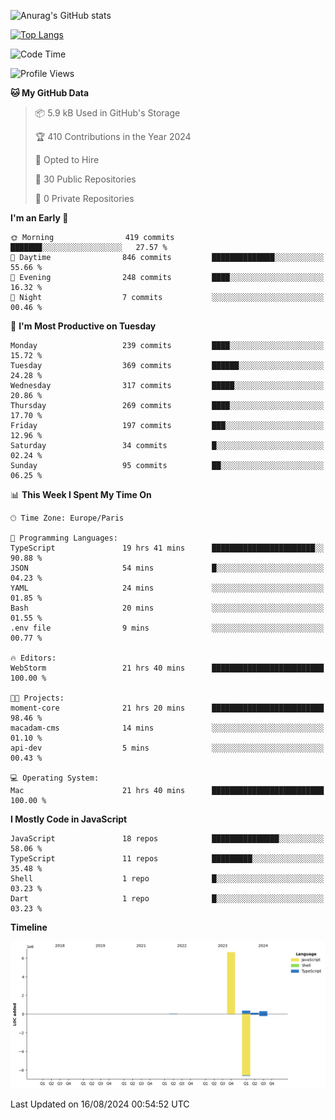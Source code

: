 ![Anurag's GitHub stats](https://github-readme-stats.vercel.app/api?username=sufiane&theme=dark&show_icons=true&count_private=true)


[![Top Langs](https://github-readme-stats.vercel.app/api/top-langs/?username=sufiane&layout=compact)](https://github.com/anuraghazra/github-readme-stats)

<!--START_SECTION:waka-->
![Code Time](http://img.shields.io/badge/Code%20Time-1%2C222%20hrs%2023%20mins-blue)

![Profile Views](http://img.shields.io/badge/Profile%20Views-0-blue)

**🐱 My GitHub Data** 

> 📦 5.9 kB Used in GitHub's Storage 
 > 
> 🏆 410 Contributions in the Year 2024
 > 
> 💼 Opted to Hire
 > 
> 📜 30 Public Repositories 
 > 
> 🔑 0 Private Repositories 
 > 
**I'm an Early 🐤** 

```text
🌞 Morning                419 commits         ███████░░░░░░░░░░░░░░░░░░   27.57 % 
🌆 Daytime                846 commits         ██████████████░░░░░░░░░░░   55.66 % 
🌃 Evening                248 commits         ████░░░░░░░░░░░░░░░░░░░░░   16.32 % 
🌙 Night                  7 commits           ░░░░░░░░░░░░░░░░░░░░░░░░░   00.46 % 
```
📅 **I'm Most Productive on Tuesday** 

```text
Monday                   239 commits         ████░░░░░░░░░░░░░░░░░░░░░   15.72 % 
Tuesday                  369 commits         ██████░░░░░░░░░░░░░░░░░░░   24.28 % 
Wednesday                317 commits         █████░░░░░░░░░░░░░░░░░░░░   20.86 % 
Thursday                 269 commits         ████░░░░░░░░░░░░░░░░░░░░░   17.70 % 
Friday                   197 commits         ███░░░░░░░░░░░░░░░░░░░░░░   12.96 % 
Saturday                 34 commits          █░░░░░░░░░░░░░░░░░░░░░░░░   02.24 % 
Sunday                   95 commits          ██░░░░░░░░░░░░░░░░░░░░░░░   06.25 % 
```


📊 **This Week I Spent My Time On** 

```text
🕑︎ Time Zone: Europe/Paris

💬 Programming Languages: 
TypeScript               19 hrs 41 mins      ███████████████████████░░   90.88 % 
JSON                     54 mins             █░░░░░░░░░░░░░░░░░░░░░░░░   04.23 % 
YAML                     24 mins             ░░░░░░░░░░░░░░░░░░░░░░░░░   01.85 % 
Bash                     20 mins             ░░░░░░░░░░░░░░░░░░░░░░░░░   01.55 % 
.env file                9 mins              ░░░░░░░░░░░░░░░░░░░░░░░░░   00.77 % 

🔥 Editors: 
WebStorm                 21 hrs 40 mins      █████████████████████████   100.00 % 

🐱‍💻 Projects: 
moment-core              21 hrs 20 mins      █████████████████████████   98.46 % 
macadam-cms              14 mins             ░░░░░░░░░░░░░░░░░░░░░░░░░   01.10 % 
api-dev                  5 mins              ░░░░░░░░░░░░░░░░░░░░░░░░░   00.43 % 

💻 Operating System: 
Mac                      21 hrs 40 mins      █████████████████████████   100.00 % 
```

**I Mostly Code in JavaScript** 

```text
JavaScript               18 repos            ███████████████░░░░░░░░░░   58.06 % 
TypeScript               11 repos            █████████░░░░░░░░░░░░░░░░   35.48 % 
Shell                    1 repo              █░░░░░░░░░░░░░░░░░░░░░░░░   03.23 % 
Dart                     1 repo              █░░░░░░░░░░░░░░░░░░░░░░░░   03.23 % 
```



**Timeline**

![Lines of Code chart](https://raw.githubusercontent.com/Sufiane/Sufiane/main/assets/bar_graph.png)


 Last Updated on 16/08/2024 00:54:52 UTC
<!--END_SECTION:waka-->


<!--
**Sufiane/sufiane** is a ✨ _special_ ✨ repository because its `README.md` (this file) appears on your GitHub profile.

Here are some ideas to get you started:

- 🔭 I’m currently working on ...
- 🌱 I’m currently learning ...
- 👯 I’m looking to collaborate on ...
- 🤔 I’m looking for help with ...
- 💬 Ask me about ...
- 📫 How to reach me: ...
- 😄 Pronouns: ...
- ⚡ Fun fact: ...
-->
